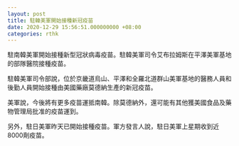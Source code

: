```yaml
---
layout: post
title: 駐韓美軍開始接種新冠疫苗
date: 2020-12-29 15:56:51.000000000 +08:00
categories: rthk
---
```


駐南韓美軍開始接種新型冠狀病毒疫苗。駐韓美軍司令艾布拉姆斯在平澤美軍基地的部隊醫院接種疫苗。

駐韓美軍司令部說，位於京畿道烏山、平澤和全羅北道群山美軍基地的醫務人員和後勤人員開始接種由美國藥廠莫德納生產的新冠疫苗。

美軍說，今後將有更多疫苗運抵南韓。除莫德納外，還可能有其他獲美國食品及藥物管理局批准的疫苗運到。

另外，駐日美軍昨天已開始接種疫苗。軍方發言人說，駐日美軍上星期收到近8000劑疫苗。
